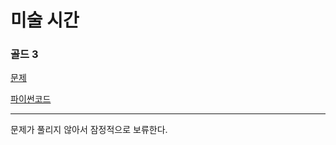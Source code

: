 # 미술 시간
### 골드 3
[문제](https://www.acmicpc.net/problem/29618)

[파이썬코드](29618.py)

---

문제가 풀리지 않아서 잠정적으로 보류한다.